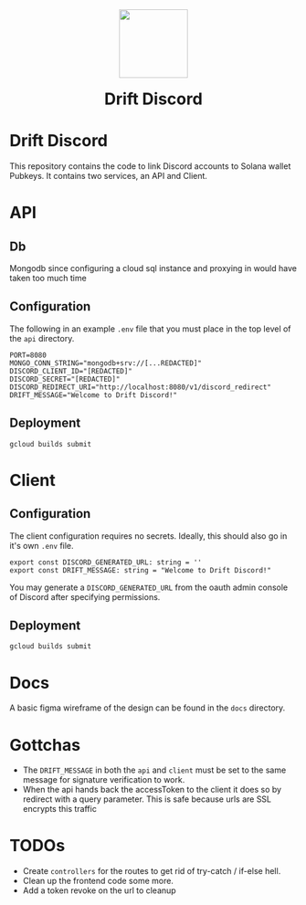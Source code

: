 <div align="center">
  <img height="120x" src="https://uploads-ssl.webflow.com/611580035ad59b20437eb024/616f97a42f5637c4517d0193_Logo%20(1)%20(1).png" />

  <h1 style="margin-top:20px;">Drift Discord</h1>
</div>

# Drift Discord

This repository contains the code to link Discord accounts to Solana wallet Pubkeys. It contains two services, an API and Client.

# API

## Db
Mongodb since configuring a cloud sql instance and proxying in would have taken too much time

## Configuration

The following in an example `.env` file that you must place in the top level of the `api` directory.

```
PORT=8080
MONGO_CONN_STRING="mongodb+srv://[...REDACTED]"
DISCORD_CLIENT_ID="[REDACTED]"
DISCORD_SECRET="[REDACTED]"
DISCORD_REDIRECT_URI="http://localhost:8080/v1/discord_redirect"
DRIFT_MESSAGE="Welcome to Drift Discord!"
```

## Deployment

`gcloud builds submit`

# Client

## Configuration

The client configuration requires no secrets. Ideally, this should also go in it's own `.env` file.

```
export const DISCORD_GENERATED_URL: string = ''
export const DRIFT_MESSAGE: string = "Welcome to Drift Discord!"
```

You may generate a `DISCORD_GENERATED_URL` from the oauth admin console of Discord after specifying permissions. 

## Deployment

`gcloud builds submit`

# Docs

A basic figma wireframe of the design can be found in the `docs` directory.

# Gottchas

 - The `DRIFT_MESSAGE` in both the `api` and `client` must be set to the same message for signature verification to work.
 - When the api hands back the accessToken to the client it does so by redirect with a query parameter. This is safe because 
   urls are SSL encrypts this traffic

# TODOs

- Create `controllers` for the routes to get rid of try-catch / if-else hell.
- Clean up the frontend code some more.
- Add a token revoke on the url to cleanup